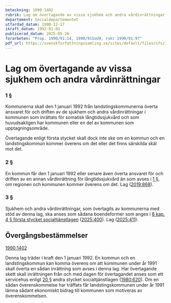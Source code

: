 ```yaml
---
beteckning: 1990:1402
rubrik: Lag om övertagande av vissa sjukhem och andra vårdinrättningar
departement: Socialdepartementet
utfardad_datum: 1990-12-17
ikraft_datum: 1992-01-01
publicerad_datum: 2025-05-26
forarbeten: "Prop. 1990/91:14, 1990/91SoU9, rskr 1990/91:97"
pdf_url: https://svenskforfattningssamling.se/sites/default/files/sfs/1990-12/SFS1990-1402.pdf
---
```


# Lag om övertagande av vissa sjukhem och andra vårdinrättningar

### 1 §

Kommunerna skall den 1 januari 1992 från landstingskommunerna överta ansvaret för och driften av de sjukhem och andra vårdinrättningar i kommunen som inrättats för somatisk långtidssjukvård och som huvudsakligen har kommunen eller en del av kommunen som upptagningsområde.

Övertagande enligt första stycket skall dock inte ske om en kommun och en landstingskommun kommer överens om det eller det finns särskilda skäl mot det.

### 2 §

En kommun får den 1 januari 1992 eller senare även överta ansvaret för och driften av en annan vårdinrättning för långtidssjukvård än som avses i [1 §](#1), om regionen och kommunen kommer överens om det. Lag ([2019:868](https://selex.se/eli/sfs/2019/868)).

### 3 §

Sjukhem och andra vårdinrättningar, som övertagits av kommunerna med stöd av denna lag, ska anses som sådana boendeformer som anges i [8 kap. 4 § första stycket socialtjänstlagen](https://selex.se/eli/sfs/2001/453#kap8.4) ([2025:400](https://selex.se/eli/sfs/2025/400)). Lag ([2025:411](https://selex.se/eli/sfs/2025/411)).

## Övergångsbestämmelser

[1990:1402](https://selex.se/eli/sfs/1990/1402)

Denna lag träder i kraft den 1 januari 1992. En kommun och en landstingskommun kan komma överens om att kommunen under år 1991 skall överta en sådan inrättning som avses i denna lag. Har övertagande skett skall inrättningen från och med dagen för övertagandet anses som ett servicehus enligt [20 §](#20) andra stycket socialtjänstlagen ([1980:620](https://selex.se/eli/sfs/1980/620)). Om en sådan överenskommelse har träffats får landstingskommunen under år 1991 lämna sådant ekonomiskt bidrag till kommunen som motiveras av överenskommelsen.